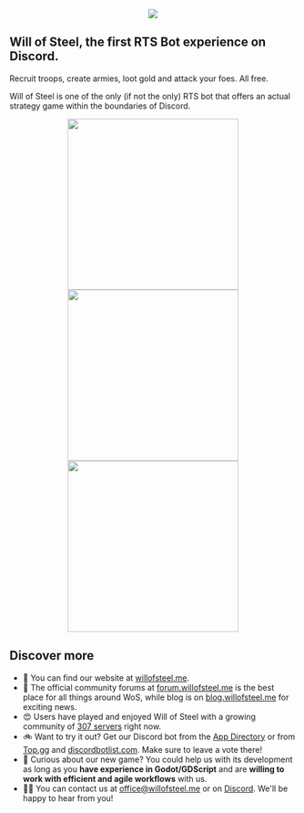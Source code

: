 <p align="center"><a href="https://willofsteel.me" target="_blank"><img src="https://willofsteel.me/img/knight.gif"></a></p>


## Will of Steel, the first RTS Bot experience on Discord.

Recruit troops, create armies, loot gold and attack your foes. All free.

Will of Steel is one of the only (if not the only) RTS bot that offers an actual strategy game within the boundaries of Discord.
<p align="center">
<a href="https://willofsteel.me/" target="_blank"><img src="https://i.imgur.com/ulq2oSR.png" height="300" ></a>
<a href="https://willofsteel.me/" target="_blank"><img src="https://i.imgur.com/FXqkFGp.png" height="300" ></a>
<a href="https://willofsteel.me/" target="_blank"><img src="https://i.imgur.com/CQ89Kyc.png" height="300" ></a>
</p>

## Discover more
 
- 🏡 You can find our website at [willofsteel.me](https://willofsteel.me).
- 🤝 The official community forums at [forum.willofsteel.me](https://forum.willofsteel.me/) is the best place for all things around WoS, while blog is on [blog.willofsteel.me](https://blog.willofsteel.me/) for exciting news.
- 😍 Users have played and enjoyed Will of Steel with a growing community of [307 servers](https://discord.com/application-directory/1041819232847003729) right now.
- 🚲 Want to try it out? Get our Discord bot from the [App Directory](https://discord.com/application-directory/1041819232847003729) or from [Top.gg](https://top.gg/bot/1041819232847003729) and [discordbotlist.com](https://discordbotlist.com/bots/will-of-steel). Make sure to leave a vote there! 
- 🧩 Curious about our new game? You could help us with its development as long as you **have experience in Godot/GDScript** and are **willing to work with efficient and agile workflows** with us.
- 👩‍💻 You can contact us at office@willofsteel.me or on [Discord](https://willofsteel.me/support). We'll be happy to hear from you!
